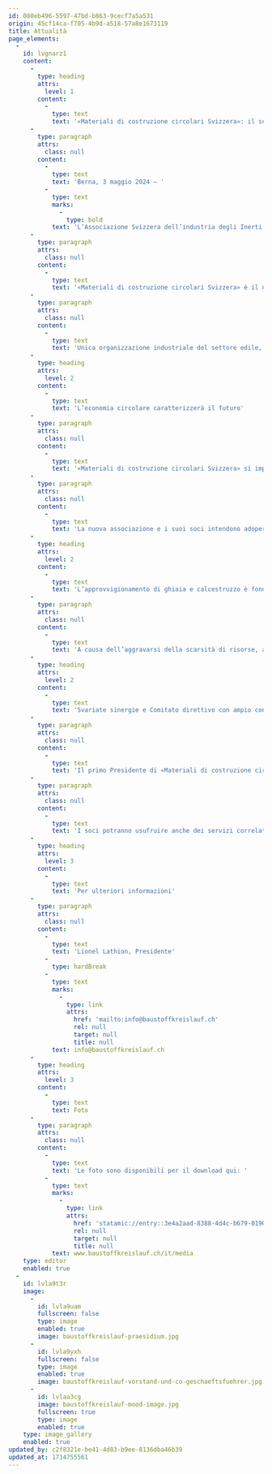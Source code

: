 ```yaml
---
id: 080eb496-5597-47bd-b863-9cecf7a5a531
origin: 45cf14ca-f705-4b9d-a518-57a8e1673119
title: Attualità
page_elements:
  -
    id: lvgnarz1
    content:
      -
        type: heading
        attrs:
          level: 1
        content:
          -
            type: text
            text: '«Materiali di costruzione circolari Svizzera»: il settore della ghiaia, del calcestruzzo e del riciclaggio unisce le forze in una nuova associazione di categoria.'
      -
        type: paragraph
        attrs:
          class: null
        content:
          -
            type: text
            text: 'Berna, 3 maggio 2024 – '
          -
            type: text
            marks:
              -
                type: bold
            text: 'L’Associazione Svizzera dell’industria degli Inerti e del Calcestruzzo ASIC e l’associazione di categoria asr Riciclaggio materiali costruzione Svizzera hanno deciso di fondersi. Questa fusione in «Materiali di costruzione circolari Svizzera» crea una nuova e solida associazione di categoria con l’intento di contribuire a plasmare il futuro dell’industria svizzera delle costruzioni e del riciclaggio. Priorità dell’associazione sono: la sicurezza dell’approvvigionamento di materie prime minerali nel nostro Paese e la chiusura dei cicli che preservi il valore dei nostri materiali da costruzione.'
      -
        type: paragraph
        attrs:
          class: null
        content:
          -
            type: text
            text: '«Materiali di costruzione circolari Svizzera» è il nome della nuova associazione del settore della ghiaia, del calcestruzzo e del riciclaggio. Nel giorno corrente di fondazione, circa 400 soci hanno formalizzato la fusione dell’Associazione Svizzera dell’industria degli Inerti e del Calcestruzzo ASIC con asr Riciclaggio materiali costruzione Svizzera, dopo che gli stessi soci delle due associazioni hanno dato la loro approvazione alla fusione nelle rispettive assemblee generali. La nuova associazione intende unire le forze comuni, ampliare ulteriormente la propria competenza specialistica, anticipare le sfide future e contribuire attivamente a plasmare il futuro dell’edilizia svizzera.'
      -
        type: paragraph
        attrs:
          class: null
        content:
          -
            type: text
            text: 'Unica organizzazione industriale del settore edile, la nuova associazione rappresenta gli interessi di tutte le parti coinvolte sulla base di un’economia circolare di alta qualità: dall’estrazione al molteplice utilizzo all’interno del ciclo, fino allo stoccaggio. Nel settore dei materiali minerali da costruzione, «Materiali di costruzione circolari Svizzera» presenta sin dalla fondazione un grado di organizzazione superiore all’80 percento e rappresenta più di 1’000 siti di estrazione della ghiaia, stabilimenti per la produzione di calcestruzzo e centri di riciclaggio in Svizzera. In coordinamento con le autorità di pianificazione, l’associazione intende contribuire a creare condizioni quadro che garantiscano l’approvvigionamento sostenibile del settore edile di materie prime e materiali edili minerali, contribuendo altresì alla salvaguardia in futuro dei circa 100’000 posti di lavoro del settore dell’edilizia principale.'
      -
        type: heading
        attrs:
          level: 2
        content:
          -
            type: text
            text: 'L’economia circolare caratterizzerà il futuro'
      -
        type: paragraph
        attrs:
          class: null
        content:
          -
            type: text
            text: '«Materiali di costruzione circolari Svizzera» si impegna per l’utilizzo sostenibile e rispettoso dell’ambiente delle materie prime minerali, in particolare alla luce della crescente scarsità di risorse. L’obiettivo è mantenere i materiali da costruzione all’interno del ciclo, come giustamente si aspettano la società e il mondo politico. Il tema dell’economia circolare, che negli ultimi anni ha plasmato l’economia – in particolare il settore edile – e che in futuro acquisirà una rilevanza ancora maggiore, sarà al centro delle attività dell’associazione. A tal scopo saranno sviluppate tecnologie e metodi innovativi per l’estrazione e il trattamento di materie prime minerali e materiali edili riciclati nel rispetto dell’ambiente. Sarà intensificata la collaborazione tra istituti universitari, enti di ricerca e imprese, creando così un nuovo centro di competenza.'
      -
        type: paragraph
        attrs:
          class: null
        content:
          -
            type: text
            text: 'La nuova associazione e i suoi soci intendono adoperarsi per ridurre la quantità di rifiuti nel settore dei materiali da costruzione con cicli di alta qualità e risanamenti rispettosi dell’ambiente, contribuendo così efficacemente a limitare l’impronta ecologica per una Svizzera sostenibile. In particolare, l’utilizzo di cave di ghiaia come habitat per la fauna e la flora offre un ulteriore potenziale in quest’ottica. Al termine dell’estrazione della ghiaia, le superfici vengono ricoltivate e rinaturate così da riportare la qualità del suolo almeno a quella precedente all’estrazione. In questo modo la natura viene integrata nell’economia circolare in modo spontaneo.'
      -
        type: heading
        attrs:
          level: 2
        content:
          -
            type: text
            text: 'L’approvvigionamento di ghiaia e calcestruzzo è fondamentale per la Svizzera'
      -
        type: paragraph
        attrs:
          class: null
        content:
          -
            type: text
            text: 'A causa dell’aggravarsi della scarsità di risorse, anche la sicurezza dell’approvvigionamento di materie prime minerali e lo smaltimento sicuro dei materiali di demolizione risultanti saranno un tema importante dell’associazione «Materiali di costruzione circolari Svizzera». Le ampie superfici con ubicazione vincolata, di cui necessitano i soci dell’associazione per il trattamento della ghiaia e dei materiali di demolizione, stanno diventando sempre più scarse. Ciò è dovuto all’aumento del numero di disposizioni in materia di tutela e delle esigenze della popolazione in termini di spazi abitativi, di svago e di lavoro. Le difficoltà di approvvigionamento sarebbero irreversibili per la Svizzera. Se le risorse minerarie dovessero esaurirsi a causa del problema delle autorizzazioni, le imprese, il Paese e la sua popolazione si troverebbero ad affrontare un problema fondamentale. L’associazione intende quindi adoperarsi per garantire anche in futuro l’approvvigionamento dei cantieri con materiali da costruzione di alta qualità e che questi siano trattati a regola d’arte per il riutilizzo.'
      -
        type: heading
        attrs:
          level: 2
        content:
          -
            type: text
            text: 'Svariate sinergie e Comitato direttivo con ampio consenso'
      -
        type: paragraph
        attrs:
          class: null
        content:
          -
            type: text
            text: 'Il primo Presidente di «Materiali di costruzione circolari Svizzera» è Lionel Lathion, presidente di Lathion Group SA. L’ingegnere civile dipl. ETH Christoph Duijts, CEO di KIBAG e Stefan Eberhard, titolare di Stefan Eberhard AG, lo affiancano in qualità di Vicepresidenti. Il nuovo Comitato direttivo dell’associazione, composto da 14 membri, ha un ampio sostegno dal punto di vista tecnico e regionale e mira in particolare a intensificare la collaborazione con le associazioni cantonali. L’obiettivo è portare le questioni importanti nella politica e nella società anche a livello locale. Con la fusione delle due associazioni verranno raggruppate anche numerose competenze. Il nuovo Segretariato di «Materiali di costruzione circolari Svizzera» può contare sulla competenza tecnica e sull’esperienza di 19 collaboratrici e collaboratori provenienti dai settori della politica, della tecnica, della natura e del suolo, nonché sulle offerte di formazione.'
      -
        type: paragraph
        attrs:
          class: null
        content:
          -
            type: text
            text: 'I soci potranno usufruire anche dei servizi correlati; allo stesso tempo, il mondo politico e le autorità a livello nazionale, cantonale e regionale avranno a disposizione un punto di riferimento centrale con un elevato livello di competenza tecnica e di capacità di risoluzione dei problemi.'
      -
        type: heading
        attrs:
          level: 3
        content:
          -
            type: text
            text: 'Per ulteriori informazioni'
      -
        type: paragraph
        attrs:
          class: null
        content:
          -
            type: text
            text: 'Lionel Lathion, Presidente'
          -
            type: hardBreak
          -
            type: text
            marks:
              -
                type: link
                attrs:
                  href: 'mailto:info@baustoffkreislauf.ch'
                  rel: null
                  target: null
                  title: null
            text: info@baustoffkreislauf.ch
      -
        type: heading
        attrs:
          level: 3
        content:
          -
            type: text
            text: Foto
      -
        type: paragraph
        attrs:
          class: null
        content:
          -
            type: text
            text: 'Le foto sono disponibili per il download qui: '
          -
            type: text
            marks:
              -
                type: link
                attrs:
                  href: 'statamic://entry::3e4a2aad-8388-4d4c-b679-0190ef6b3bbc'
                  rel: null
                  target: null
                  title: null
            text: www.baustoffkreislauf.ch/it/media
    type: editor
    enabled: true
  -
    id: lvla9t3r
    image:
      -
        id: lvla9uam
        fullscreen: false
        type: image
        enabled: true
        image: baustoffkreislauf-praesidium.jpg
      -
        id: lvla9yxh
        fullscreen: false
        type: image
        enabled: true
        image: baustoffkreislauf-vorstand-und-co-geschaeftsfuehrer.jpg
      -
        id: lvlaa3cg
        image: baustoffkreislauf-mood-image.jpg
        fullscreen: true
        type: image
        enabled: true
    type: image_gallery
    enabled: true
updated_by: c2f8321e-be41-4d83-b9ee-8136dba46b39
updated_at: 1714755561
---
```


